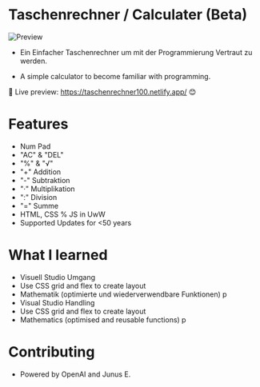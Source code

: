 # Taschenrechner / Calculater (Beta)
![Preview](https://github.com/PadJey/Taschenrechner/assets/89216593/88ade34a-1afb-4511-aedd-a11c6ad8bfa8)

- Ein Einfacher Taschenrechner um mit der Programmierung Vertraut zu werden.

- A simple calculator to become familiar with programming.

🔗 Live preview: https://taschenrechner100.netlify.app/ 😊


# Features

- Num Pad
- "AC" & "DEL"
- "%" & "√"
- "+" Addition
- "-" Subtraktion
- "·" Multiplikation
- ":" Division
- "=" Summe
- HTML, CSS % JS in UwW
- Supported Updates for <50 years

# What I learned

- Visuell Studio Umgang
- Use CSS grid and flex to create layout
- Mathematik (optimierte und wiederverwendbare Funktionen)
p
- Visual Studio Handling
- Use CSS grid and flex to create layout
- Mathematics (optimised and reusable functions)
p
# Contributing
- Powered by OpenAI and Junus E.
